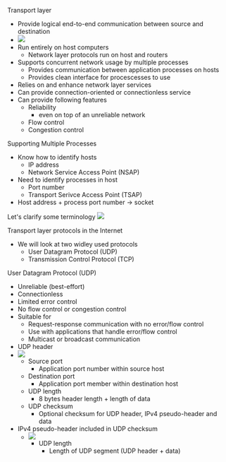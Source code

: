 Transport layer
 - Provide logical end-to-end communication between source and destination 
 - ![](Pasted%20image%2020240415173236.png)
 - Run entirely on host computers
	 - Network layer protocols run on host and routers
- Supports concurrent network usage by multiple processes
	- Provides communication between application processes on hosts
	- Provides clean interface for procescesses to use 
- Relies on and enhance network layer services
- Can provide connection-oriented or connectionless service
- Can provide following features 
	- Reliability
		- even on top of an unreliable network 
	- Flow control 
	- Congestion control 

Supporting Multiple Processes
 - Know how to identify hosts
	 - IP address
	 - Network Service Access Point (NSAP)
- Need to identify processes in host 
	- Port number
	- Transport Serivce Access Point (TSAP)
- Host address + process port number -> socket

Let's clarify some terminology
![](Pasted%20image%2020240415173704.png)

Transport layer protocols in the Internet
 - We will look at two widley used protocols 
	 - User Datagram Protocol (UDP)
	 - Transmission Control Protocol (TCP)

User Datagram Protocol (UDP)
 - Unreliable (best-effort)
 - Connectionless
 - Limited error control 
 - No flow control or congestion control 
 - Suitable for 
	 - Request-response communication with no error/flow control
	 - Use with applications that handle error/flow control 
	 - Multicast or broadcast communication 
- UDP header
- ![](Pasted%20image%2020240415174128.png)
	- Source port
		- Application port number within source host
	- Destination port
		- Application port member within destination host 
	- UDP length
		- 8 bytes header length + length of data
	- UDP checksum
		- Optional checksum for UDP header, IPv4 pseudo-header and data
- IPv4 pseudo-header included in UDP checksum
	- ![](Pasted%20image%2020240415174406.png)
		- UDP length
			- Length of UDP segment (UDP header + data)